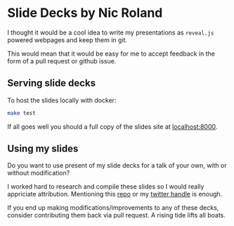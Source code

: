 # Slide Decks by Nic Roland

I thought it would be a cool idea to write my presentations as `reveal.js` powered webpages and keep them in git.

This would mean that it would be easy for me to accept feedback in the form of a pull request or github issue.

## Serving slide decks

To host the slides locally with docker:

```bash
make test
```

If all goes well you should a full copy of the slides site at [localhost:8000](http://localhost:8000).

## Using my slides

Do you want to use present of my slide decks for a talk of your own, with or without modification?

I worked hard to research and compile these slides so I would really appriciate attribution. Mentioning this [repo](https://github.com/nicr9/slides) or my [twitter handle](https://twitter.com/nicr9_) is enough.

If you end up making modifications/improvements to any of these decks, consider contributing them back via pull request. A rising tide lifts all boats.
